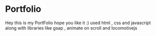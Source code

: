# Portfolio
Hey this is my PortFolio hope you like it :)
used html , css and javascript 
along with libraries like gsap , animate on scroll and locomotivejs
